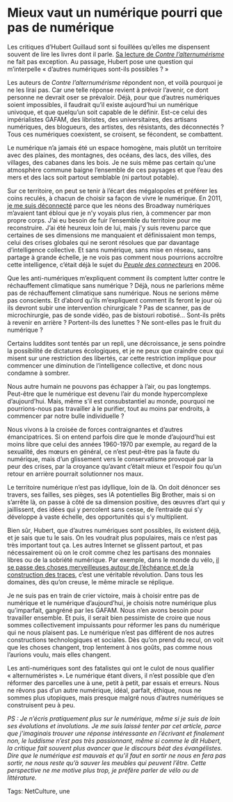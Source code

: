# Mieux vaut un numérique pourri que pas de numérique

Les critiques d’Hubert Guillaud sont si fouillées qu’elles me dispensent souvent de lire les livres dont il parle. [Sa lecture de *Contre l’alternumérisme*](http://www.internetactu.net/2020/02/13/de-lalternumerisme-dautres-numeriques-sont-ils-possibles/) ne fait pas exception. Au passage, Hubert pose une question qui m’interpelle « d’autres numériques sont-ils possibles ? »<span id="more-53486"></span>

Les auteurs de *Contre l’alternumérisme* répondent non, et voilà pourquoi je ne les lirai pas. Car une telle réponse revient à prévoir l’avenir, ce dont personne ne devrait oser se prévaloir. Déjà, pour que d’autres numériques soient impossibles, il faudrait qu’il existe aujourd’hui un numérique univoque, et que quelqu’un soit capable de le définir. Est-ce celui des impérialistes GAFAM, des libristes, des universitaires, des artisans numériques, des blogueurs, des artistes, des résistants, des déconnectés ? Tous ces numériques coexistent, se croisent, se fécondent, se combattent.

Le numérique n’a jamais été un espace homogène, mais plutôt un territoire avec des plaines, des montagnes, des océans, des lacs, des villes, des villages, des cabanes dans les bois. Je ne suis même pas certain qu’une atmosphère commune baigne l’ensemble de ces paysages et que l’eau des mers et des lacs soit partout semblable (ni partout potable).

Sur ce territoire, on peut se tenir à l’écart des mégalopoles et préférer les coins reculés, à chacun de choisir sa façon de vivre le numérique. En 2011, [je me suis déconnecté](https://tcrouzet.com/jai-debranche/) parce que les néons des Broadway numériques m’avaient tant ébloui que je n’y voyais plus rien, à commencer par mon propre corps. J’ai eu besoin de fuir l’ensemble du territoire pour me reconstruire. J’ai été heureux loin de lui, mais j’y suis revenu parce que certaines de ses dimensions me manquaient et définissaient mon temps, celui des crises globales qui ne seront résolues que par davantage d’intelligence collective. Et sans numérique, sans mise en réseau, sans partage à grande échelle, je ne vois pas comment nous pourrions accroître cette intelligence, c’était déjà le sujet du [*Peuple des connecteurs*](https://tcrouzet.com/le-peuple-des-connecteurs/) en 2006.

Que les anti-numériques m’expliquent comment ils comptent lutter contre le réchauffement climatique sans numérique ? Déjà, nous ne parlerions même pas de réchauffement climatique sans numérique. Nous ne serions même pas conscients. Et d’abord qu’ils m’expliquent comment ils feront le jour où ils devront subir une intervention chirurgicale ? Pas de scanner, pas de microchirurgie, pas de sonde vidéo, pas de bistouri robotisé… Sont-ils prêts à revenir en arrière ? Portent-ils des lunettes ? Ne sont-elles pas le fruit du numérique ?

Certains luddites sont tentés par un repli, une décroissance, je sens poindre la possibilité de dictatures écologiques, et je ne peux que craindre ceux qui misent sur une restriction des libertés, car cette restriction implique pour commencer une diminution de l’intelligence collective, et donc nous condamne à sombrer.

Nous autre humain ne pouvons pas échapper à l’air, ou pas longtemps. Peut-être que le numérique est devenu l’air du monde hypercomplexe d’aujourd’hui. Mais, même s’il est consubstantiel au monde, pourquoi ne pourrions-nous pas travailler à le purifier, tout au moins par endroits, à commencer par notre bulle individuelle ?

Nous vivons à la croisée de forces contraignantes et d’autres émancipatrices. Si on entend parfois dire que le monde d’aujourd’hui est moins libre que celui des années 1960-1970 par exemple, au regard de la sexualité, des mœurs en général, ce n’est peut-être pas la faute du numérique, mais d’un glissement vers le conservatisme provoqué par la peur des crises, par la croyance qu’avant c’était mieux et l’espoir fou qu’un retour en arrière pourrait solutionner nos maux.

Le territoire numérique n’est pas idyllique, loin de là. On doit dénoncer ses travers, ses failles, ses pièges, ses IA potentielles Big Brother, mais si on s’arrête là, on passe à côté de sa dimension positive, des œuvres d’art qui y jaillissent, des idées qui y percolent sans cesse, de l’entraide qui s’y développe à vaste échelle, des opportunités qui s’y multiplient.

Bien sûr, Hubert, que d’autres numériques sont possibles, ils existent déjà, et je sais que tu le sais. On les voudrait plus populaires, mais ce n’est pas très important tout ça. Les autres Internet se glissent partout, et pas nécessairement où on le croit comme chez les partisans des monnaies libres ou de la sobriété numérique. Par exemple, dans le monde du vélo, [il se passe des choses merveilleuses autour de l’échéance et de la construction des traces](https://tcrouzet.com/2020/02/05/lentraide-des-traceurs/), c’est une véritable révolution. Dans tous les domaines, dès qu’on creuse, le même miracle se réplique.

Je ne suis pas en train de crier victoire, mais à choisir entre pas de numérique et le numérique d’aujourd’hui, je choisis notre numérique plus qu’imparfait, gangréné par les GAFAM. Nous n’en avons besoin pour travailler ensemble. Et puis, il serait bien pessimiste de croire que nous sommes collectivement impuissants pour réformer les pans du numérique qui ne nous plaisent pas. Le numérique n’est pas différent de nos autres constructions technologiques et sociales. Dès qu’on prend du recul, on voit que les choses changent, trop lentement à nos goûts, pas comme nous l’aurions voulu, mais elles changent.

Les anti-numériques sont des fatalistes qui ont le culot de nous qualifier « alternuméristes ». Le numérique étant divers, il n’est possible que d’en réformer des parcelles une à une, petit à petit, par essais et erreurs. Nous ne rêvons pas d’un autre numérique, idéal, parfait, éthique, nous ne sommes plus utopiques, mais presque malgré nous d’autres numériques se construisent peu à peu.

*PS : Je n’écris pratiquement plus sur le numérique, même si je suis de loin ses évolutions et involutions. Je me suis laissé tenter par cet article, parce que j’imaginais trouver une réponse intéressante en l’écrivant et finalement non, le luddisme n’est pas très passionnant, même si comme le dit Hubert, la critique fait souvent plus avancer que le discours béat des évangélistes. Dire que le numérique est mauvais et qu’il faut en sortir ne nous en fera pas sortir, ne nous reste qu’à sauver les meubles qui peuvent l’être. Cette perspective ne me motive plus trop, je préfère parler de vélo ou de littérature.*

Tags: NetCulture, une